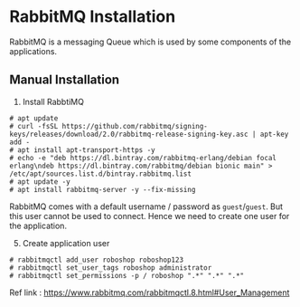 # RabbitMQ Installation

RabbitMQ is a messaging Queue which is used by some components of the applications.

## Manual Installation 

1. Install RabbtiMQ 

```
# apt update
# curl -fsSL https://github.com/rabbitmq/signing-keys/releases/download/2.0/rabbitmq-release-signing-key.asc | apt-key add -
# apt install apt-transport-https -y
# echo -e "deb https://dl.bintray.com/rabbitmq-erlang/debian focal erlang\ndeb https://dl.bintray.com/rabbitmq/debian bionic main" > /etc/apt/sources.list.d/bintray.rabbitmq.list
# apt update -y 
# apt install rabbitmq-server -y --fix-missing
```

RabbitMQ comes with a default username / password as `guest`/`guest`. But this user cannot be used to connect. Hence we need to create one user for the application.

5. Create application user

```
# rabbitmqctl add_user roboshop roboshop123
# rabbitmqctl set_user_tags roboshop administrator
# rabbitmqctl set_permissions -p / roboshop ".*" ".*" ".*"
```

Ref link : https://www.rabbitmq.com/rabbitmqctl.8.html#User_Management

